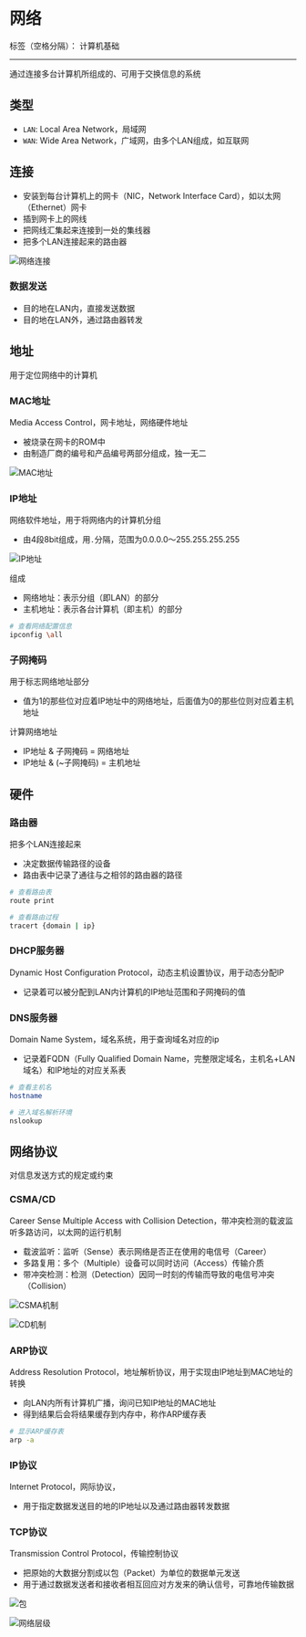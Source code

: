 # 网络

标签（空格分隔）： 计算机基础

---

通过连接多台计算机所组成的、可用于交换信息的系统

## 类型

* `LAN`: Local Area Network，局域网
* `WAN`: Wide Area Network，广域网，由多个LAN组成，如互联网

## 连接

* 安装到每台计算机上的网卡（NIC，Network Interface Card），如以太网（Ethernet）网卡
* 插到网卡上的网线
* 把网线汇集起来连接到一处的集线器
* 把多个LAN连接起来的路由器

![网络连接](https://raw.githubusercontent.com/wchaochao/images/master/gitbook-computer-base/network-connect.png)

### 数据发送

* 目的地在LAN内，直接发送数据
* 目的地在LAN外，通过路由器转发

## 地址

用于定位网络中的计算机

### MAC地址

Media Access Control，网卡地址，网络硬件地址

* 被烧录在网卡的ROM中
* 由制造厂商的编号和产品编号两部分组成，独一无二

![MAC地址](https://raw.githubusercontent.com/wchaochao/images/master/gitbook-computer-base/mac-address.png)

### IP地址

网络软件地址，用于将网络内的计算机分组

* 由4段8bit组成，用`.`分隔，范围为0.0.0.0～255.255.255.255

![IP地址](https://raw.githubusercontent.com/wchaochao/images/master/gitbook-computer-base/ip-address.png)

组成

* 网络地址：表示分组（即LAN）的部分
* 主机地址：表示各台计算机（即主机）的部分

```bash
# 查看网络配置信息
ipconfig \all
```

### 子网掩码

用于标志网络地址部分

* 值为1的那些位对应着IP地址中的网络地址，后面值为0的那些位则对应着主机地址

计算网络地址

* IP地址 & 子网掩码 = 网络地址
* IP地址 & (~子网掩码) = 主机地址

## 硬件

### 路由器

把多个LAN连接起来

* 决定数据传输路径的设备
* 路由表中记录了通往与之相邻的路由器的路径

```bash
# 查看路由表
route print

# 查看路由过程
tracert {domain | ip}
```

### DHCP服务器

Dynamic Host Configuration Protocol，动态主机设置协议，用于动态分配IP

* 记录着可以被分配到LAN内计算机的IP地址范围和子网掩码的值

### DNS服务器

Domain Name System，域名系统，用于查询域名对应的ip

* 记录着FQDN（Fully Qualified Domain Name，完整限定域名，主机名+LAN域名）和IP地址的对应关系表

```bash
# 查看主机名
hostname

# 进入域名解析环境
nslookup
```

## 网络协议

对信息发送方式的规定或约束

### CSMA/CD

Career Sense Multiple Access with Collision Detection，带冲突检测的载波监听多路访问，以太网的运行机制

* 载波监听：监听（Sense）表示网络是否正在使用的电信号（Career）
* 多路复用：多个（Multiple）设备可以同时访问（Access）传输介质
* 带冲突检测：检测（Detection）因同一时刻的传输而导致的电信号冲突（Collision）

![CSMA机制](https://raw.githubusercontent.com/wchaochao/images/master/gitbook-computer-base/ethernet-CSMA.png)

![CD机制](https://raw.githubusercontent.com/wchaochao/images/master/gitbook-computer-base/ethernet-CD.png)

### ARP协议

Address Resolution Protocol，地址解析协议，用于实现由IP地址到MAC地址的转换

* 向LAN内所有计算机广播，询问已知IP地址的MAC地址
* 得到结果后会将结果缓存到内存中，称作ARP缓存表

```bash
# 显示ARP缓存表
arp -a
```

### IP协议

Internet Protocol，网际协议，

* 用于指定数据发送目的地的IP地址以及通过路由器转发数据

### TCP协议

Transmission Control Protocol，传输控制协议

* 把原始的大数据分割成以包（Packet）为单位的数据单元发送
* 用于通过数据发送者和接收者相互回应对方发来的确认信号，可靠地传输数据

![包](https://raw.githubusercontent.com/wchaochao/images/master/gitbook-computer-base/packet.png)

![网络层级](https://raw.githubusercontent.com/wchaochao/images/master/gitbook-computer-base/network-level.png)
